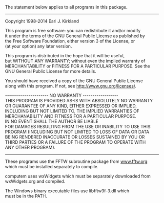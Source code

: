 The statement below applies to all programs in this package.  

------------------------------------------------------------------------  
Copyright 1998-2014 Earl J. Kirkland  


This program is free software: you can redistribute it and/or modify  
it under the terms of the GNU General Public License as published by  
the Free Software Foundation, either version 3 of the License, or  
(at your option) any later version.  

This program is distributed in the hope that it will be useful,  
but WITHOUT ANY WARRANTY; without even the implied warranty of  
MERCHANTABILITY or FITNESS FOR A PARTICULAR PURPOSE.  See the  
GNU General Public License for more details.  

You should have received a copy of the GNU General Public License  
along with this program.  If not, see <http://www.gnu.org/licenses/>.  

---------------------- NO WARRANTY ------------------  
THIS PROGRAM IS PROVIDED AS-IS WITH ABSOLUTELY NO WARRANTY  
OR GUARANTEE OF ANY KIND, EITHER EXPRESSED OR IMPLIED,  
INCLUDING BUT NOT LIMITED TO, THE IMPLIED WARRANTIES OF  
MERCHANABILITY AND FITNESS FOR A PARTICULAR PURPOSE.  
IN NO EVENT SHALL THE AUTHOR BE LIABLE  
FOR DAMAGES RESULTING FROM THE USE OR INABILITY TO USE THIS  
PROGRAM (INCLUDING BUT NOT LIMITED TO LOSS OF DATA OR DATA  
BEING RENDERED INACCURATE OR LOSSES SUSTAINED BY YOU OR  
THIRD PARTIES OR A FAILURE OF THE PROGRAM TO OPERATE WITH  
ANY OTHER PROGRAM).  

------------------------------------------------------------------------  

These programs use the FFTW subroutine package from www.fftw.org  
which must be installed separately to compile.  

computem uses wxWidgets which must be separately downloaded from  
wxWidgets.org and compiled.  

The Windows binary executable files use libfftw3f-3.dll which  
must be in the PATH.  

